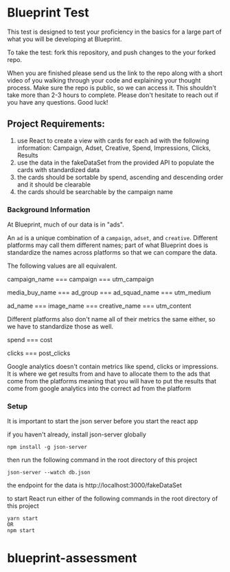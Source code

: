 # Blueprint Test

This test is designed to test your proficiency in the basics for a large part of what you will be developing at Blueprint.

To take the test: fork this repository, and push changes to the your forked repo.

When you are finished please send us the link to the repo along with a short video of you walking through your code and explaining your thought process. Make sure the repo is public, so we can access it.
This shouldn't take more than 2-3 hours to complete.
Please don't hesitate to reach out if you have any questions. Good luck!

## Project Requirements:

1. use React to create a view with cards for each ad with the following information: Campaign, Adset, Creative, Spend, Impressions, Clicks, Results
2. use the data in the fakeDataSet from the provided API to populate the cards with standardized data
3. the cards should be sortable by spend, ascending and descending order and it should be clearable
4. the cards should be searchable by the campaign name

### Background Information

At Blueprint, much of our data is in "ads". 

An `ad` is a unique combination of a `campaign`, `adset`, and `creative`. Different platforms may call them different names; part of what Blueprint does is standardize the names across platforms so that we can compare the data.

The following values are all equivalent.

campaign_name === campaign === utm_campaign

media_buy_name === ad_group === ad_squad_name === utm_medium

ad_name === image_name === creative_name === utm_content

Different platforms also don't name all of their metrics the same either, so we have to standardize those as well.

spend === cost

clicks === post_clicks

Google analytics doesn't contain metrics like spend, clicks or impressions. It is where we get results from and have to allocate them to the ads that come from the platforms
meaning that you will have to put the results that come from google analytics into the correct ad from the platform

### Setup

It is important to start the json server before you start the react app

<!-- instructions on how to start the json server -->

if you haven't already, install json-server globally

```
npm install -g json-server
```

then run the following command in the root directory of this project

```
json-server --watch db.json
```

the endpoint for the data is http://localhost:3000/fakeDataSet

to start React run either of the following commands in the root directory of this project

```
yarn start
OR
npm start
```
# blueprint-assessment
